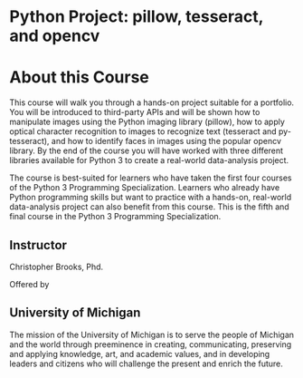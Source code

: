 # Python Project: pillow, tesseract, and opencv

# About this Course

This course will walk you through a hands-on project suitable for a portfolio. You will be introduced to third-party APIs and will be shown how to manipulate images using the Python imaging library (pillow), how to apply optical character recognition to images to recognize text (tesseract and py-tesseract), and how to identify faces in images using the popular opencv library. By the end of the course you will have worked with three different libraries available for Python 3 to create a real-world data-analysis project.

The course is best-suited for learners who have taken the first four courses of the Python 3 Programming Specialization. Learners who already have Python programming skills but want to practice with a hands-on, real-world data-analysis project can also benefit from this course. This is the fifth and final course in the Python 3 Programming Specialization.

## Instructor
Christopher Brooks, Phd.

Offered by

## University of Michigan
The mission of the University of Michigan is to serve the people of Michigan and the world through preeminence in creating, communicating, preserving and applying knowledge, art, and academic values, and in developing leaders and citizens who will challenge the present and enrich the future.
